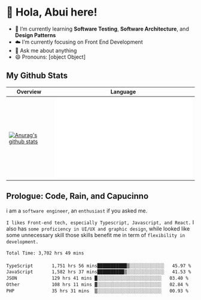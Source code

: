 # 👋 Hola, Abui here!

- 🌱 I’m currently learning **Software Testing**, **Software Architecture**, and **Design Patterns**
- ☁️ I’m currently focusing on Front End Development
- 💬 Ask me about anything
- 😄 Pronouns: [object Object]

## My Github Stats

| Overview | Language |
| --- | --- |
|[![Anurag's github stats](https://github-readme-stats.vercel.app/api?username=abui-am&count_private=true)](https://github.com/anuraghazra/github-readme-stats)|![Language](https://raw.githubusercontent.com/abui-am/stats/c6455f656dfce7acd3951e5ec5b25d72af0b2ee3/generated/languages.svg)|

## Prologue: Code, Rain, and Capucinno
i am a `software engineer`, an `enthusiast` if you asked me. 

`I likes Front-end tech, especially Typescript, Javascript, and React.` I also has `some proficiency in UI/UX and graphic design`, while looked like some unnecessary skill those skills benefit me in term of `flexibility in development.`


<!--START_SECTION:waka-->

```txt
Total Time: 3,702 hrs 49 mins

TypeScript       1,751 hrs 56 mins███████████▒░░░░░░░░░░░░░   45.97 %
JavaScript       1,582 hrs 37 mins██████████▒░░░░░░░░░░░░░░   41.53 %
JSON             129 hrs 41 mins █░░░░░░░░░░░░░░░░░░░░░░░░   03.40 %
Other            108 hrs 11 mins ▓░░░░░░░░░░░░░░░░░░░░░░░░   02.84 %
PHP              35 hrs 31 mins  ▒░░░░░░░░░░░░░░░░░░░░░░░░   00.93 %
```

<!--END_SECTION:waka-->
